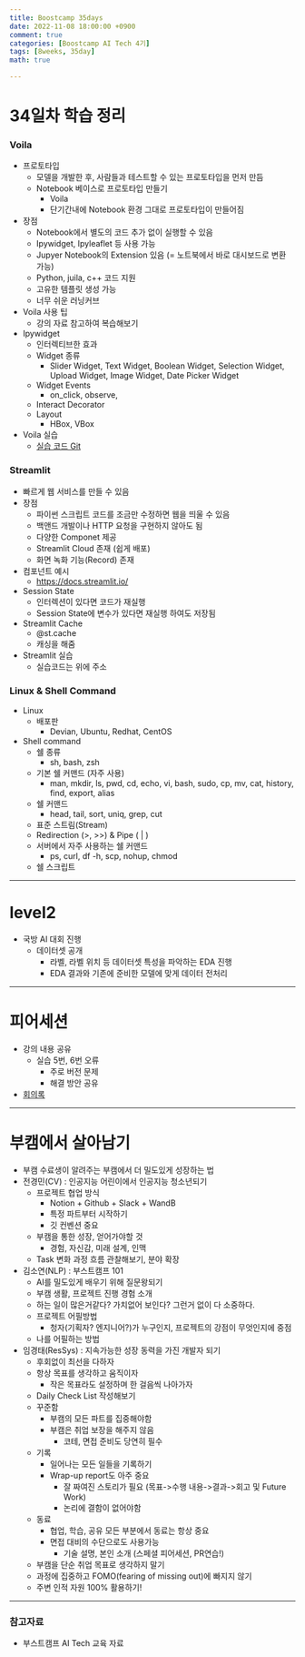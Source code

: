 ```yaml
---
title: Boostcamp 35days
date: 2022-11-08 18:00:00 +0900
comment: true
categories: [Boostcamp AI Tech 4기]
tags: [8weeks, 35day]
math: true

---
```


# 34일차 학습 정리

<h3 data-toc-skip> Voila </h3>

- 프로토타입
  - 모델을 개발한 후, 사람들과 테스트할 수 있는 프로토타입을 먼저 만듬
  - Notebook 베이스로 프로토타입 만들기
    - Voila
    - 단기간내에 Notebook 환경 그대로 프로토타입이 만들어짐
- 장점
  - Notebook에서 별도의 코드 추가 없이 실행할 수 있음
  - Ipywidget, Ipyleaflet 등 사용 가능
  - Jupyer Notebook의 Extension 있음 (= 노트북에서 바로 대시보드로 변환 가능)
  - Python, juila, c++ 코드 지원
  - 고유한 템플릿 생성 가능
  - 너무 쉬운 러닝커브
- Voila 사용 팁
  - 강의 자료 참고하여 복습해보기
- Ipywidget
  - 인터렉티브한 효과
  - Widget 종류
    - Slider Widget, Text Widget, Boolean Widget, Selection Widget, Upload Widget, Image Widget, Date Picker Widget
  - Widget Events
    - on_click, observe, 
  - Interact Decorator
  - Layout
    - HBox, VBox
- Voila 실습
  - [실습 코드 Git](https://github.com/zzsza/Boostcamp-AI-Tech-Product-Serving)

<h3 data-toc-skip> Streamlit </h3>

- 빠르게 웹 서비스를 만들 수 있음
- 장점
  - 파이썬 스크립트 코드를 조금만 수정하면 웹을 띄울 수 있음
  - 백앤드 개발이나 HTTP 요청을 구현하지 않아도 됨
  - 다양한 Componet 제공
  - Streamlit Cloud 존재 (쉽게 배포)
  - 화면 녹화 기능(Record) 존재
- 컴포넌트 예시
  - https://docs.streamlit.io/
- Session State
  - 인터렉션이 있다면 코드가 재실행
  - Session State에 변수가 있다면 재실행 하여도 저장됨
- Streamlit Cache
  - @st.cache
  - 캐싱을 해줌
- Streamlit 실습
  - 실습코드는 위에 주소

<h3 data-toc-skip> Linux & Shell Command </h3>

- Linux
  - 배포판
    - Devian, Ubuntu, Redhat, CentOS
- Shell command
  - 쉘 종류
    - sh, bash, zsh
  - 기본 쉘 커맨드 (자주 사용)
    - man, mkdir, ls, pwd, cd, echo, vi, bash, sudo, cp, mv, cat, history, find, export, alias
  - 쉘 커맨드
    - head, tail, sort, uniq, grep, cut
  - 표준 스트림(Stream)
  - Redirection (>, >>) & Pipe ( | )
  - 서버에서 자주 사용하는 쉘 커맨드
    - ps, curl, df -h, scp, nohup, chmod
  - 쉘 스크립트

---

# level2
- 국방 AI 대회 진행
  - 데이터셋 공개
    - 라벨, 라벨 위치 등 데이터셋 특성을 파악하는 EDA 진행
    - EDA 결과와 기존에 준비한 모델에 맞게 데이터 전처리 

---

# 피어세션
- 강의 내용 공유
  - 실습 5번, 6번 오류
    - 주로 버전 문제 
    - 해결 방안 공유
- [회의록](https://night-eustoma-5f3.notion.site/11-8-609e543fe7fc4720ad47080a318dfc63)

---

# 부캠에서 살아남기
- 부캠 수료생이 알려주는 부캠에서 더 밀도있게 성장하는 법
- 전경민(CV) : 인공지능 어린이에서 인공지능 청소년되기
  - 프로젝트 협업 방식
    - Notion + Github + Slack + WandB
    - 특정 파트부터 시작하기
    - 깃 컨벤션 중요
  - 부캠을 통한 성장, 얻어가야할 것
    - 경험, 자신감, 미래 설계, 인맥
  - Task 변화 과정 흐름 관찰해보기, 분야 확장
- 김소연(NLP) : 부스트캠프 101
  - AI를 밀도있게 배우기 위해 질문왕되기
  - 부캠 생활, 프로젝트 진행 경험 소개
  - 하는 일이 많은거같다? 가치없어 보인다? 그런거 없이 다 소중하다.
  - 프로젝트 어필방법
    - 청자(기획자? 엔지니어?)가 누구인지, 프로젝트의 강점이 무엇인지에 중점
  - 나를 어필하는 방법
- 임경태(ResSys) : 지속가능한 성장 동력을 가진 개발자 되기
  - 후회없이 최선을 다하자
  - 항상 목표를 생각하고 움직이자
    - 작은 목표라도 설정하며 한 걸음씩 나아가자
  - Daily Check List 작성해보기
  - 꾸준함
    - 부캠의 모든 파트를 집중해야함
    - 부캠은 취업 보장을 해주지 않음
      - 코테, 면접 준비도 당연히 필수
  - 기록
    - 일어나는 모든 일들을 기록하기
    - Wrap-up report도 아주 중요
      - 잘 짜여진 스토리가 필요 (목표->수행 내용->결과->회고 및 Future Work)
      - 논리에 결함이 없어야함
  - 동료
    - 협업, 학습, 공유 모든 부분에서 동료는 항상 중요
    - 면접 대비의 수단으로도 사용가능
      - 기술 설명, 본인 소개 (스페셜 피어세션, PR연습!)
  - 부캠을 단순 취업 목표로 생각하지 말기
  - 과정에 집중하고 FOMO(fearing of missing out)에 빠지지 않기
  - 주변 인적 자원 100% 활용하기!
      


---
### 참고자료
- 부스트캠프 AI Tech 교육 자료